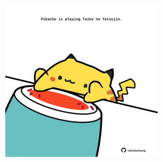 <!-- built at 13/02/2022, 12:01:17 UTC -->
<p align="center">
  <img width="500" height="500" src="./ReadmeImage.svg">
</p>
